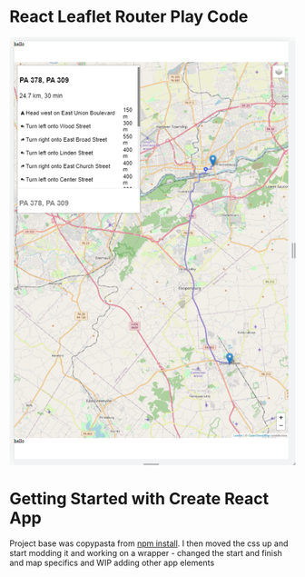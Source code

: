 # React Leaflet Router Play Code

![alt text](/read-me.PNG)

# Getting Started with Create React App

Project base was copypasta from [npm install](https://stackblitz.com/edit/react-leaflet-routing-machine-core-api?file=src%2FApp.js). I then moved the css up and start modding it and working on a wrapper - changed the start and finish and map specifics and WIP adding other app elements


